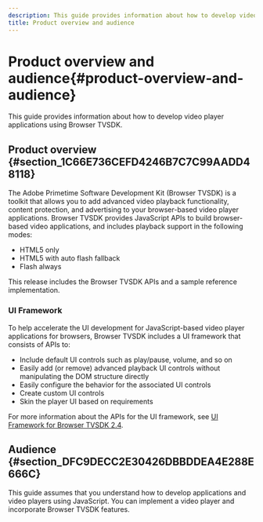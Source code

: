 ```yaml
---
description: This guide provides information about how to develop video player applications using Browser TVSDK.
title: Product overview and audience
---
```


# Product overview and audience{#product-overview-and-audience}

This guide provides information about how to develop video player applications using Browser TVSDK.

## Product overview {#section_1C66E736CEFD4246B7C7C99AADD48118}

The Adobe Primetime Software Development Kit (Browser TVSDK) is a toolkit that allows you to add advanced video playback functionality, content protection, and advertising to your browser-based video player applications. Browser TVSDK provides JavaScript APIs to build browser-based video applications, and includes playback support in the following modes:

* HTML5 only
* HTML5 with auto flash fallback
* Flash always

This release includes the Browser TVSDK APIs and a sample reference implementation.

### UI Framework

To help accelerate the UI development for JavaScript-based video player applications for browsers, Browser TVSDK includes a UI framework that consists of APIs to:

* Include default UI controls such as play/pause, volume, and so on
* Easily add (or remove) advanced playback UI controls without manipulating the DOM structure directly
* Easily configure the behavior for the associated UI controls
* Create custom UI controls
* Skin the player UI based on requirements

For more information about the APIs for the UI framework, see [UI Framework for Browser TVSDK 2.4](https://help.adobe.com/en_US/primetime/api/psdk/btvsdk-ui-framework/index.html).

## Audience {#section_DFC9DECC2E30426DBBDDEA4E288E666C}

This guide assumes that you understand how to develop applications and video players using JavaScript. You can implement a video player and incorporate Browser TVSDK features.